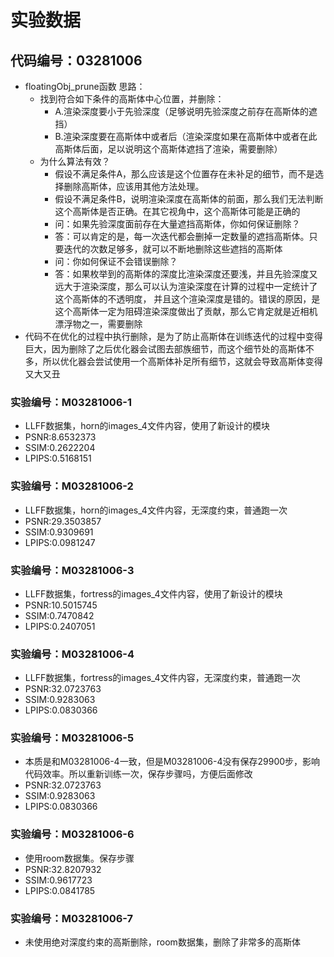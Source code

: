 # 实验数据
## 代码编号：03281006
- floatingObj_prune函数 思路：
    - 找到符合如下条件的高斯体中心位置，并删除：
        - A.渲染深度要小于先验深度（足够说明先验深度之前存在高斯体的遮挡）
        - B.渲染深度要在高斯体中或者后（渲染深度如果在高斯体中或者在此高斯体后面，足以说明这个高斯体遮挡了渲染，需要删除）
    - 为什么算法有效？
        - 假设不满足条件A，那么应该是这个位置存在未补足的细节，而不是选择删除高斯体，应该用其他方法处理。
        - 假设不满足条件B，说明渲染深度在高斯体的前面，那么我们无法判断这个高斯体是否正确。在其它视角中，这个高斯体可能是正确的
        - 问：如果先验深度面前存在大量遮挡高斯体，你如何保证删除？
        - 答：可以肯定的是，每一次迭代都会删掉一定数量的遮挡高斯体。只要迭代的次数足够多，就可以不断地删除这些遮挡的高斯体
        - 问：你如何保证不会错误删除？
        - 答：如果枚举到的高斯体的深度比渲染深度还要浅，并且先验深度又远大于渲染深度，那么可以认为渲染深度在计算的过程中一定统计了这个高斯体的不透明度，
            并且这个渲染深度是错的。错误的原因，是这个高斯体一定为阻碍渲染深度做出了贡献，那么它肯定就是近相机漂浮物之一，需要删除
- 代码不在优化的过程中执行删除，是为了防止高斯体在训练迭代的过程中变得巨大，因为删除了之后优化器会试图去部族细节，而这个细节处的高斯体不多，所以优化器会尝试使用一个高斯体补足所有细节，这就会导致高斯体变得又大又丑
### 实验编号：M03281006-1
- LLFF数据集，horn的images_4文件内容，使用了新设计的模块
- PSNR:8.6532373
- SSIM:0.2622204
- LPIPS:0.5168151
### 实验编号：M03281006-2
- LLFF数据集，horn的images_4文件内容，无深度约束，普通跑一次
- PSNR:29.3503857
- SSIM:0.9309691
- LPIPS:0.0981247
### 实验编号：M03281006-3
- LLFF数据集，fortress的images_4文件内容，使用了新设计的模块
- PSNR:10.5015745
- SSIM:0.7470842
- LPIPS:0.2407051
### 实验编号：M03281006-4
- LLFF数据集，fortress的images_4文件内容，无深度约束，普通跑一次
- PSNR:32.0723763
- SSIM:0.9283063
- LPIPS:0.0830366
### 实验编号：M03281006-5
- 本质是和M03281006-4一致，但是M03281006-4没有保存29900步，影响代码效率。所以重新训练一次，保存步骤吗，方便后面修改
- PSNR:32.0723763
- SSIM:0.9283063
- LPIPS:0.0830366
### 实验编号：M03281006-6
- 使用room数据集。保存步骤
- PSNR:32.8207932
- SSIM:0.9617723
- LPIPS:0.0841785
### 实验编号：M03281006-7
- 未使用绝对深度约束的高斯删除，room数据集，删除了非常多的高斯体